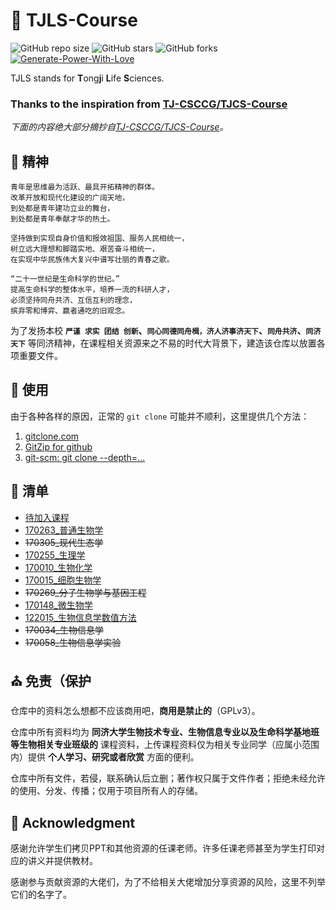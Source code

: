 # :tada: TJLS-Course
![GitHub repo size](https://img.shields.io/github/repo-size/jwyjohn/TJLS-Course)  ![GitHub stars](https://img.shields.io/github/stars/jwyjohn/TJLS-Course?color=yellow)  ![GitHub forks](https://img.shields.io/github/forks/jwyjohn/TJLS-Course?color=green&label=Fork) [![Generate-Power-With-Love](https://img.shields.io/badge/Generate--Power--With-Love-red)](https://github.com/jwyjohn/TJLS-Course)

TJLS stands for **T**ong**j**i **L**ife **S**ciences.

### Thanks to the inspiration from [TJ-CSCCG/TJCS-Course](https://github.com/TJ-CSCCG/TJCS-Course/)

*下面的内容绝大部分摘抄自[TJ-CSCCG/TJCS-Course](https://github.com/TJ-CSCCG/TJCS-Course/)。*


## :ship: 精神

```Chinese
青年是思维最为活跃、最具开拓精神的群体。
改革开放和现代化建设的广阔天地，
到处都是青年建功立业的舞台，
到处都是青年奉献才华的热土。

坚持做到实现自身价值和报效祖国、服务人民相统一，
树立远大理想和脚踏实地、艰苦奋斗相统一，
在实现中华民族伟大复兴中谱写壮丽的青春之歌。

“二十一世纪是生命科学的世纪。”
提高生命科学的整体水平，培养一流的科研人才，
必须坚持同舟共济、互信互利的理念，
摈弃零和博弈、赢者通吃的旧观念。
```

为了发扬本校 **`严谨 求实 团结 创新`、`同心同德同舟楫，济人济事济天下`、`同舟共济`、`同济天下`** 等同济精神，在课程相关资源来之不易的时代大背景下，建造该仓库以放置各项重要文件。

## :gift: 使用

由于各种各样的原因，正常的 `git clone` 可能并不顺利，这里提供几个方法：

1. [gitclone.com](https://gitclone.com/)
2. [GitZip for github](https://chrome.google.com/webstore/detail/gitzip-for-github/ffabmkklhbepgcgfonabamgnfafbdlkn?hl=zh-CN)
3. [git-scm: git clone --depth=...](https://git-scm.com/docs/git-clone)

## :pencil: 清单

* [待加入课程](https://github.com/jwyjohn/TJLS-Course)
* [170263_普通生物学](https://github.com/jwyjohn/TJLS-Course/tree/main/170263_%E6%99%AE%E9%80%9A%E7%94%9F%E7%89%A9%E5%AD%A6)
* ~~170305_现代生态学~~
* [170255_生理学](https://github.com/jwyjohn/TJLS-Course/tree/main/170255_%E7%94%9F%E7%90%86%E5%AD%A6)
* [170010_生物化学](https://github.com/jwyjohn/TJLS-Course/tree/main/170010_%E7%94%9F%E7%89%A9%E5%8C%96%E5%AD%A6)
* [170015_细胞生物学](https://github.com/jwyjohn/TJLS-Course/tree/main/170015_%E7%BB%86%E8%83%9E%E7%94%9F%E7%89%A9%E5%AD%A6)
* ~~170269_分子生物学与基因工程~~
* [170148_微生物学](https://github.com/jwyjohn/TJLS-Course/tree/main/170148_%E5%BE%AE%E7%94%9F%E7%89%A9%E5%AD%A6)
* [122015_生物信息学数值方法](https://github.com/jwyjohn/TJLS-Course/tree/main/122015_%E7%94%9F%E7%89%A9%E4%BF%A1%E6%81%AF%E5%AD%A6%E6%95%B0%E5%80%BC%E6%96%B9%E6%B3%95)
* ~~170034_生物信息学~~
* ~~170058_生物信息学实验~~

## :church: 免责（保护

仓库中的资料怎么想都不应该商用吧，**商用是禁止的**（GPLv3）。

仓库中所有资料均为 **同济大学生物技术专业、生物信息专业以及生命科学基地班等生物相关专业班级的** 课程资料，上传课程资料仅为相关专业同学（应属小范围内）提供 **个人学习、研究或者欣赏** 方面的便利。

仓库中所有文件，若侵，联系确认后立删；著作权只属于文件作者；拒绝未经允许的使用、分发、传播；仅用于项目所有人的存储。

## :gift_heart: Acknowledgment

感谢允许学生们拷贝PPT和其他资源的任课老师。许多任课老师甚至为学生打印对应的讲义并提供教材。

感谢参与贡献资源的大佬们，为了不给相关大佬增加分享资源的风险，这里不列举它们的名字了。
